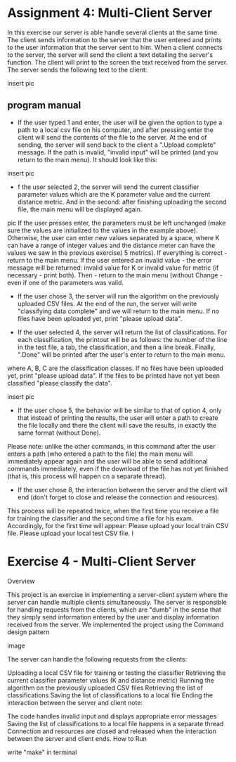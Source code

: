 # Assignment 4: Multi-Client Server

In this exercise our server is able handle several clients at the same time. The client sends information to the server that the user entered and prints to the user information that the server sent to him. When a client connects to the server, the server will send the client a text detailing the server's function. The client will print to the screen the text received from the server. The server sends the following text to the client:

insert pic

## program manual
* If the user typed 1 and enter, the user will be given the option to type a path to a local csv file on his computer, and after pressing enter the client will send the contents of the file to the server. At the end of sending, the server will send back to the client a ".Upload complete" message. If the path is invalid, "invalid input" will be printed (and you return to the main menu). It should look like this:

insert pic

* f the user selected 2, the server will send the current classifier parameter values which are the K parameter value and the current distance metric. And in the second: after finishing uploading the second file, the main menu will be displayed again.

pic
If the user presses enter, the parameters must be left unchanged (make sure the values are initialized to the values in the example above). Otherwise, the user can enter new values separated by a space, where K can have a range of integer values and the distance meter can have the values we saw in the previous exercise) 5 metrics). If everything is correct - return to the main menu. If the user entered an invalid value - the error message will be returned: invalid value for K or invalid value for metric (if necessary - print both). Then - return to the main menu (without Change - even if one of the parameters was valid.

* If the user chose 3, the server will run the algorithm on the previously uploaded CSV files. At the end of the run, the server will write "classifying data complete" and we will return to the main menu. If no files have been uploaded yet, print "please upload data".

* If the user selected 4, the server will return the list of classifications. For each classification, the printout will be as follows: the number of the line in the test file, a tab, the classification, and then a line break. Finally, ".Done" will be printed after the user's enter to return to the main menu.

where A, B, C are the classification classes. If no files have been uploaded yet, print "please upload data". If the files to be printed have not yet been classified "please classify the data".

insert pic

* If the user chose 5, the behavior will be similar to that of option 4, only that instead of printing the results, the user will enter a path to create the file locally and there the client will save the results, in exactly the same format (without Done).

Please note: unlike the other commands, in this command after the user enters a path (who entered a path to the file) the main menu will immediately appear again and the user will be able to send additional commands immediately, even if the download of the file has not yet finished (that is, this process will happen cn a separate thread).
* If the user chose 8, the interaction between the server and the client will end (don't forget to close and release the connection and resources).

This process will be repeated twice, when the first time you receive a file for training the classifier and the second time a file for his exam. Accordingly, for the first time will appear: Please upload your local train CSV file. Please upload your local test CSV file. I

# Exercise 4 - Multi-Client Server

Overview

This project is an exercise in implementing a server-client system where the server can handle multiple clients simultaneously. The server is responsible for handling requests from the clients, which are "dumb" in the sense that they simply send information entered by the user and display information received from the server. We implemented the project using the Command design pattern

image

The server can handle the following requests from the clients:

Uploading a local CSV file for training or testing the classifier
Retrieving the current classifier parameter values (K and distance metric)
Running the algorithm on the previously uploaded CSV files
Retrieving the list of classifications
Saving the list of classifications to a local file
Ending the interaction between the server and client
note:

The code handles invalid input and displays appropriate error messages
Saving the list of classifications to a local file happens in a separate thread
Connection and resources are closed and released when the interaction between the server and client ends.
How to Run

write "make" in terminal
